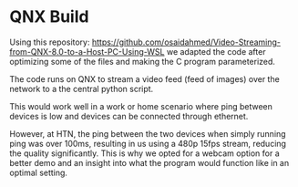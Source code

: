 # QNX Build 
Using this repository: https://github.com/osaidahmed/Video-Streaming-from-QNX-8.0-to-a-Host-PC-Using-WSL we adapted the code after optimizing some of the files and making the C program parameterized.

The code runs on QNX to stream a video feed (feed of images) over the network to a the central python script. 

This would work well in a work or home scenario where ping between devices is low and devices can be connected through ethernet.

However, at HTN, the ping between the two devices when simply running ping was over 100ms, resulting in us using a 480p 15fps stream, reducing the quality significantly. This is why we opted for a webcam option for a better demo and an insight into what the program would function like in an optimal setting.

